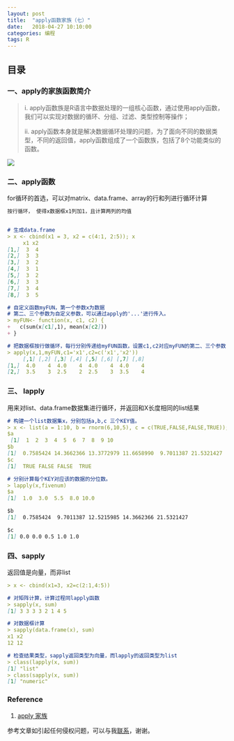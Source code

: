 ```yaml
---
layout: post
title:  "apply函数家族（七）"
date:   2018-04-27 10:10:00
categories: 编程
tags: R
---
```


## 目录



### 一、apply的家族函数简介

> i. apply函数族是R语言中数据处理的一组核心函数，通过使用apply函数，我们可以实现对数据的循环、分组、过滤、类型控制等操作；
>
> ii. apply函数本身就是解决数据循环处理的问题，为了面向不同的数据类型，不同的返回值，apply函数组成了一个函数族，包括了8个功能类似的函数。

![](https://raw.githubusercontent.com/HuaZou/HuaZou.github.io/master/_posts/img/R.apply.png)

### 二、apply函数
for循环的首选，可以对matrix、data.frame、array的行和列进行循环计算
```markdown
按行循环， 使得x数据框x1列加1，且计算两列的均值


# 生成data.frame
> x <- cbind(x1 = 3, x2 = c(4:1, 2:5)); x
     x1 x2
[1,]  3  4
[2,]  3  3
[3,]  3  2
[4,]  3  1
[5,]  3  2
[6,]  3  3
[7,]  3  4
[8,]  3  5

# 自定义函数myFUN，第一个参数x为数据
# 第二、三个参数为自定义参数，可以通过apply的'...'进行传入。
> myFUN<- function(x, c1, c2) {
+   c(sum(x[c1],1), mean(x[c2])) 
+ }

# 把数据框按行做循环，每行分别传递给myFUN函数，设置c1,c2对应myFUN的第二、三个参数
> apply(x,1,myFUN,c1='x1',c2=c('x1','x2'))
     [,1] [,2] [,3] [,4] [,5] [,6] [,7] [,8]
[1,]  4.0    4  4.0    4  4.0    4  4.0    4
[2,]  3.5    3  2.5    2  2.5    3  3.5    4
```

### 三、 lapply

用来对list、data.frame数据集进行循环，并返回和X长度相同的list结果

```markdown
# 构建一个list数据集x，分别包括a,b,c 三个KEY值。
> x <- list(a = 1:10, b = rnorm(6,10,5), c = c(TRUE,FALSE,FALSE,TRUE));x
$a
 [1]  1  2  3  4  5  6  7  8  9 10
$b
[1]  0.7585424 14.3662366 13.3772979 11.6658990  9.7011387 21.5321427
$c
[1]  TRUE FALSE FALSE  TRUE

# 分别计算每个KEY对应该的数据的分位数。
> lapply(x,fivenum)
$a
[1]  1.0  3.0  5.5  8.0 10.0

$b
[1]  0.7585424  9.7011387 12.5215985 14.3662366 21.5321427

$c
[1] 0.0 0.0 0.5 1.0 1.0
```

### 四、sapply

返回值是向量，而非list

```markdown
> x <- cbind(x1=3, x2=c(2:1,4:5))

# 对矩阵计算，计算过程同lapply函数
> sapply(x, sum)
[1] 3 3 3 3 2 1 4 5

# 对数据框计算
> sapply(data.frame(x), sum)
x1 x2 
12 12 

# 检查结果类型，sapply返回类型为向量，而lapply的返回类型为list
> class(lapply(x, sum))
[1] "list"
> class(sapply(x, sum))
[1] "numeric"
```



### Reference

1. [apply 家族](http://blog.fens.me/r-apply/)



参考文章如引起任何侵权问题，可以与我[联系](https://github.com/HuaZou/)，谢谢。
